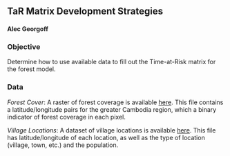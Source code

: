 ## TaR Matrix Development Strategies
#### Alec Georgoff

### Objective
Determine how to use available data to fill out the Time-at-Risk matrix for the forest model.

### Data
_Forest Cover_: A raster of forest coverage is available [here](georgoff.github.io/forest_malaria/data/cambodia_hansen_any_forest_0pc_native.tif). This file contains a latitude/longitude pairs for the greater Cambodia region, which a binary indicator of forest coverage in each pixel.

_Village Locations_: A dataset of village locations is available [here](georgoff.github.io/forest_malaria/data/gis_osm_places_free_1.csv). This file has latitude/longitude of each location, as well as the type of location (village, town, etc.) and the population.